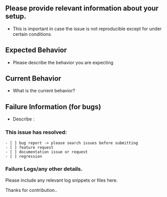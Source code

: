 ## Please provide relevant information about your setup. 
- This is important in case the issue is not reproducible except for under certain conditions.
>


## Expected Behavior

- Please describe the behavior you are expecting
>

## Current Behavior

- What is the current behavior?
>

## Failure Information (for bugs)

- Describe :

### This issue has resolved:
```
- [ ] bug report -> please search issues before submitting
- [ ] feature request
- [ ] documentation issue or request
- [ ] regression
```
### Failure Logs/any other details.

Please include any relevant log snippets or files here.
>

Thanks for contribution..

